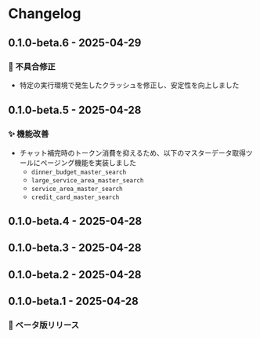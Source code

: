 # Changelog

## 0.1.0-beta.6 - 2025-04-29

### 🐛 不具合修正

- 特定の実行環境で発生したクラッシュを修正し、安定性を向上しました

## 0.1.0-beta.5 - 2025-04-28

### ✨ 機能改善

- チャット補完時のトークン消費を抑えるため、以下のマスターデータ取得ツールにページング機能を実装しました  
    - `dinner_budget_master_search`
    - `large_service_area_master_search`
    - `service_area_master_search`
    - `credit_card_master_search`

## 0.1.0-beta.4 - 2025-04-28

## 0.1.0-beta.3 - 2025-04-28

## 0.1.0-beta.2 - 2025-04-28

## 0.1.0-beta.1 - 2025-04-28

### 🎉 ベータ版リリース
